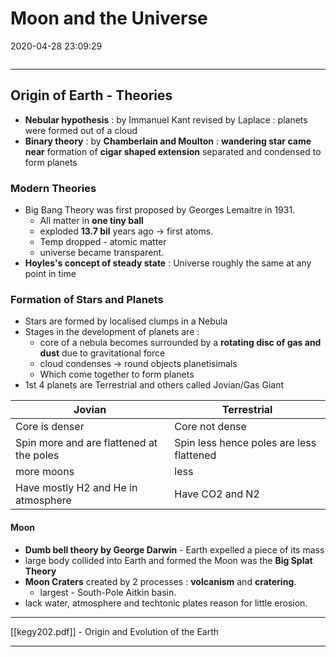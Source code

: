 # Moon and the Universe
2020-04-28 23:09:29

```toc
```
---

## Origin of Earth - Theories
-   **Nebular hypothesis** : by Immanuel Kant revised by Laplace : planets were formed out of a cloud
-   **Binary theory** : by **Chamberlain and Moulton** : **wandering star came near** formation of **cigar shaped extension** separated and condensed to form planets

### Modern Theories
-	Big Bang Theory was first proposed by Georges Lemaitre in 1931.
    -   All matter in **one tiny ball**
    -   exploded **13.7 bil** years ago -> first atoms.
    -   Temp dropped - atomic matter
    -   universe became transparent.
-   **Hoyles's concept of steady state** : Universe roughly the same at any point in time

### Formation of Stars and Planets
-   Stars are formed by localised clumps in a Nebula
-   Stages in the development of planets are :
    -   core of a nebula becomes surrounded by a **rotating disc of gas and dust** due to gravitational force
    -   cloud condenses -> round objects planetisimals
    -   Which come together to form planets
-   1st 4 planets are Terrestrial and others called Jovian/Gas Giant

| Jovian                                   | Terrestrial                              |
| ---------------------------------------- | ---------------------------------------- |
| Core is denser                           | Core not dense                           |
| Spin more and are flattened at the poles | Spin less hence poles are less flattened |
| more moons                               | less                                     |
| Have mostly H2 and He in atmosphere                    | Have CO2 and N2                                     |

#### Moon
- **Dumb bell theory by George Darwin** - Earth expelled a piece of its mass
-   large body collided into Earth and formed the Moon was the **Big Splat Theory**
-   **Moon Craters** created by 2 processes : **volcanism** and **cratering**.
	-   largest - South-Pole Aitkin basin.
-   lack water, atmosphere and techtonic plates reason for little erosion.

---
[[kegy202.pdf]] - Origin and Evolution of the Earth

---






